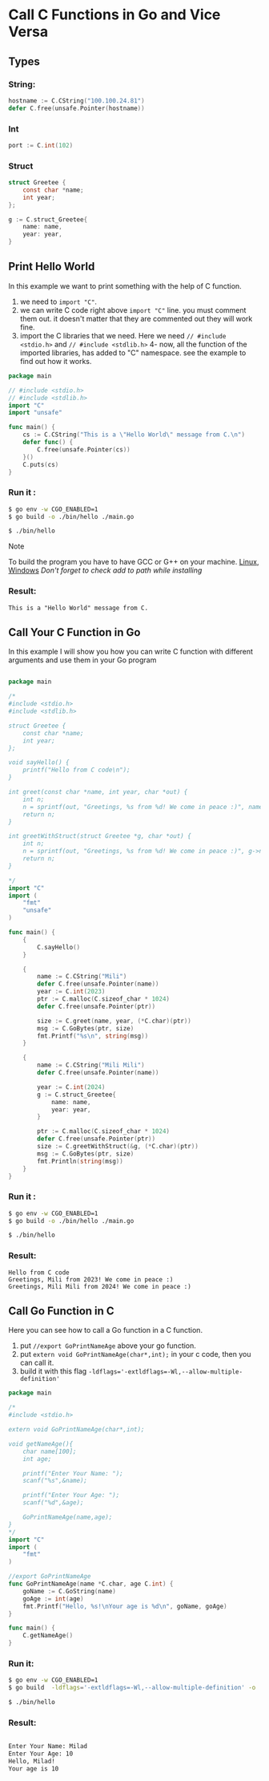 # Call C Functions in Go and Vice Versa

## Types

### String:	
```go
hostname := C.CString("100.100.24.81")
defer C.free(unsafe.Pointer(hostname))
```

### Int

```go
port := C.int(102)
```

### Struct
```c
struct Greetee {
    const char *name;
    int year;
};
```

```go
g := C.struct_Greetee{
    name: name,
    year: year,
}
```

## Print Hello World 
In this example we want to print something with the help of C function.
1. we need to  ``` import "C" ```.
2. we can write C code right above ``` import "C" ``` line. you must comment them out. it doesn't matter that they are commented out they will work fine.
3. import the C libraries that we need. Here we need ``` // #include <stdio.h> ``` and ``` // #include <stdlib.h> ```
4- now, all the function of the imported libraries, has added to "C" namespace. see the example to find out how it works. 

```go
package main

// #include <stdio.h>
// #include <stdlib.h>
import "C"
import "unsafe"

func main() {
	cs := C.CString("This is a \"Hello World\" message from C.\n")
	defer func() {
		C.free(unsafe.Pointer(cs))
	}()
	C.puts(cs)
}

```

### Run it :
```bash
$ go env -w CGO_ENABLED=1
$ go build -o ./bin/hello ./main.go

$ ./bin/hello
```
> [!NOTE]
> To build the program you have to have GCC or G++ on your machine. [Linux](https://www.cherryservers.com/blog/how-to-install-gcc-on-ubuntu), [Windows](https://jmeubank.github.io/tdm-gcc/download/) *Don't forget to check add to path while installing*

### Result:
```
This is a "Hello World" message from C.
```

## Call Your C Function in Go
In this example I will show you how you can write C function with different arguments and use them in your Go program


```go

package main

/*
#include <stdio.h>
#include <stdlib.h>

struct Greetee {
    const char *name;
    int year;
};

void sayHello() {
    printf("Hello from C code\n");
}

int greet(const char *name, int year, char *out) {
    int n;
    n = sprintf(out, "Greetings, %s from %d! We come in peace :)", name, year);
    return n;
}

int greetWithStruct(struct Greetee *g, char *out) {
    int n;
    n = sprintf(out, "Greetings, %s from %d! We come in peace :)", g->name, g->year);
    return n;
}

*/
import "C"
import (
	"fmt"
	"unsafe"
)

func main() {
	{
		C.sayHello()
	}

	{
		name := C.CString("Mili")
		defer C.free(unsafe.Pointer(name))
		year := C.int(2023)
		ptr := C.malloc(C.sizeof_char * 1024)
		defer C.free(unsafe.Pointer(ptr))

		size := C.greet(name, year, (*C.char)(ptr))
		msg := C.GoBytes(ptr, size)
		fmt.Printf("%s\n", string(msg))
	}

	{
		name := C.CString("Mili Mili")
		defer C.free(unsafe.Pointer(name))

		year := C.int(2024)
		g := C.struct_Greetee{
			name: name,
			year: year,
		}

		ptr := C.malloc(C.sizeof_char * 1024)
		defer C.free(unsafe.Pointer(ptr))
		size := C.greetWithStruct(&g, (*C.char)(ptr))
		msg := C.GoBytes(ptr, size)
		fmt.Println(string(msg))
	}
}

```


### Run it :
```bash
$ go env -w CGO_ENABLED=1
$ go build -o ./bin/hello ./main.go

$ ./bin/hello
```

### Result:
```
Hello from C code
Greetings, Mili from 2023! We come in peace :)
Greetings, Mili Mili from 2024! We come in peace :)
```

## Call Go Function in C
Here you can see how to call a Go function in a C function.
1. put ``` //export GoPrintNameAge ``` above your go function.
2. put ``` extern void GoPrintNameAge(char*,int); ``` in your c code, then you can call it.
3. build it with this flag ``` -ldflags='-extldflags=-Wl,--allow-multiple-definition' ```

```go 
package main

/*
#include <stdio.h>

extern void GoPrintNameAge(char*,int);

void getNameAge(){
	char name[100];
	int age;

	printf("Enter Your Name: ");
	scanf("%s",&name);

	printf("Enter Your Age: ");
	scanf("%d",&age);

	GoPrintNameAge(name,age);
}
*/
import "C"
import (
	"fmt"
)

//export GoPrintNameAge
func GoPrintNameAge(name *C.char, age C.int) {
	goName := C.GoString(name)
	goAge := int(age)
	fmt.Printf("Hello, %s!\nYour age is %d\n", goName, goAge)
}

func main() {
	C.getNameAge()
}

```

### Run it:
```bash
$ go env -w CGO_ENABLED=1
$ go build  -ldflags='-extldflags=-Wl,--allow-multiple-definition' -o ./bin/hello ./main.go

$ ./bin/hello
```

### Result:

```bash

Enter Your Name: Milad
Enter Your Age: 10
Hello, Milad!
Your age is 10

```